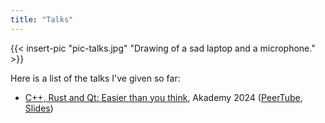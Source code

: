 ```yaml
---
title: "Talks"
---
```


{{< insert-pic "pic-talks.jpg" "Drawing of a sad laptop and a microphone." >}}

Here is a list of the talks I've given so far:

* [C++, Rust and Qt: Easier than you think](https://conf.kde.org/event/6/contributions/203/), Akademy 2024 ([PeerTube](https://tube.kockatoo.org/w/bdDAWwGXRyWmyVBn9mdbnP), [Slides](https://conf.kde.org/event/6/contributions/203/attachments/133/169/akademy-2024-qt-rust.pdf))
